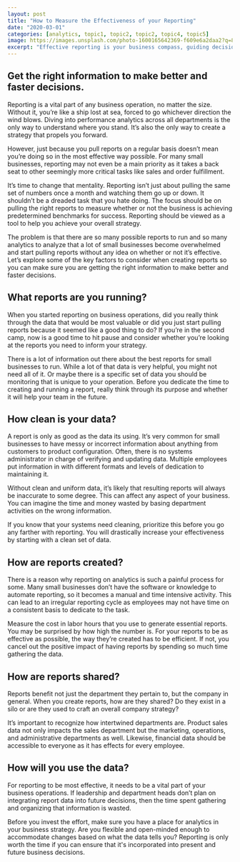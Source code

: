 ```yaml
---
layout: post
title: "How to Measure the Effectiveness of your Reporting"
date: "2020-03-01"
categories: [analytics, topic1, topic2, topic2, topic4, topic5]
image: https://images.unsplash.com/photo-1600165642369-f609e6a2daa2?q=80&w=1496&auto=format&fit=crop&ixlib=rb-4.0.3&ixid=M3wxMjA3fDB8MHxwaG90by1wYWdlfHx8fGVufDB8fHx8fA%3D%3D
excerpt: "Effective reporting is your business compass, guiding decisions with strategic insights. Choose reports aligned with goals, fueled by clean data. Streamline creation and share across departments. The real measure is how well data integrates into decisions. Before diving into reports, ensure your business is ready to navigate with analytics in your strategy."
---
```


## Get the right information to make better and faster decisions.

Reporting is a vital part of any business operation, no matter the size. Without it, you’re like a ship lost at sea, forced to go whichever direction the wind blows. Diving into performance analytics across all departments is the only way to understand where you stand. It’s also the only way to create a strategy that propels you forward.

However, just because you pull reports on a regular basis doesn’t mean you’re doing so in the most effective way possible. For many small businesses, reporting may not even be a main priority as it takes a back seat to other seemingly more critical tasks like sales and order fulfillment.

It’s time to change that mentality. Reporting isn’t just about pulling the same set of numbers once a month and watching them go up or down. It shouldn’t be a dreaded task that you hate doing. The focus should be on pulling the right reports to measure whether or not the business is achieving predetermined benchmarks for success. Reporting should be viewed as a tool to help you achieve your overall strategy.

The problem is that there are so many possible reports to run and so many analytics to analyze that a lot of small businesses become overwhelmed and start pulling reports without any idea on whether or not it’s effective. Let’s explore some of the key factors to consider when creating reports so you can make sure you are getting the right information to make better and faster decisions.

## What reports are you running?

When you started reporting on business operations, did you really think through the data that would be most valuable or did you just start pulling reports because it seemed like a good thing to do? If you’re in the second camp, now is a good time to hit pause and consider whether you’re looking at the reports you need to inform your strategy.

There is a lot of information out there about the best reports for small businesses to run. While a lot of that data is very helpful, you might not need all of it. Or maybe there is a specific set of data you should be monitoring that is unique to your operation. Before you dedicate the time to creating and running a report, really think through its purpose and whether it will help your team in the future.

## How clean is your data?

A report is only as good as the data its using. It’s very common for small businesses to have messy or incorrect information about anything from customers to product configuration. Often, there is no systems administrator in charge of verifying and updating data. Multiple employees put information in with different formats and levels of dedication to maintaining it.

Without clean and uniform data, it’s likely that resulting reports will always be inaccurate to some degree. This can affect any aspect of your business. You can imagine the time and money wasted by basing department activities on the wrong information.

If you know that your systems need cleaning, prioritize this before you go any farther with reporting. You will drastically increase your effectiveness by starting with a clean set of data.

## How are reports created?

There is a reason why reporting on analytics is such a painful process for some. Many small businesses don’t have the software or knowledge to automate reporting, so it becomes a manual and time intensive activity. This can lead to an irregular reporting cycle as employees may not have time on a consistent basis to dedicate to the task.

Measure the cost in labor hours that you use to generate essential reports. You may be surprised by how high the number is. For your reports to be as effective as possible, the way they’re created has to be efficient. If not, you cancel out the positive impact of having reports by spending so much time gathering the data.

## How are reports shared?

Reports benefit not just the department they pertain to, but the company in general. When you create reports, how are they shared? Do they exist in a silo or are they used to craft an overall company strategy?

It’s important to recognize how intertwined departments are. Product sales data not only impacts the sales department but the marketing, operations, and administrative departments as well. Likewise, financial data should be accessible to everyone as it has effects for every employee.

## How will you use the data?

For reporting to be most effective, it needs to be a vital part of your business operations. If leadership and department heads don’t plan on integrating report data into future decisions, then the time spent gathering and organizing that information is wasted.

Before you invest the effort, make sure you have a place for analytics in your business strategy. Are you flexible and open-minded enough to accommodate changes based on what the data tells you? Reporting is only worth the time if you can ensure that it's incorporated into present and future business decisions.
